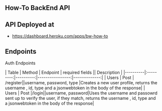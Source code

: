 How-To BackEnd API
--------------------------------------------

API Deployed at
---------------------------------------------
- https://dashboard.heroku.com/apps/bw-how-to

Endpoints
----------------------------------------------
Auth Endpoints

| Table    |  Method   |  Endpoint | required fields ||  Description  |
|----------|:---------:|----------:|-----------------:|--------------:|
| Users    |  Post     | /register||username, password, type |Creates a new user profile, returns the username , id, type and a jsonwebtoken in the body of the response|
| Users    |  Post     |/login||username, password|Uses the username and passowrd sent up to verify the user, if they match, returns the username , id, type and a jsonwebtoken in the body of the response|